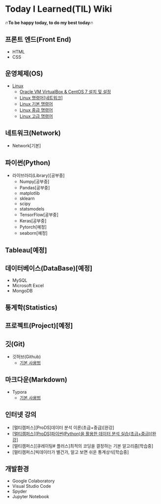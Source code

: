 # Today I Learned(TIL) Wiki 
🔥**To be happy today, to do my best today**🔥
<br>
## 프론트 엔드(Front End)
- HTML
- CSS

## 운영체제(OS)
- [Linux](https://github.com/BaeJjangE/TIL/tree/master/Linux)
  - [Oracle VM VirtualBox & CentOS 7 설치 및 설정](https://github.com/BaeJjangE/TIL/blob/master/Linux/%EA%B0%80%EC%83%81%EB%A8%B8%EC%8B%A0(Oracle%20VM%20VirtualBox)%20%26%20CentOS%207%20%EC%84%A4%EC%B9%98%20%EB%B0%8F%20%EC%84%A4%EC%A0%95.md)
  - [Linux 명령어[네트워크]](https://github.com/BaeJjangE/TIL/blob/master/Linux/Linux%20%EB%AA%85%EB%A0%B9%EC%96%B4%5B%EB%84%A4%ED%8A%B8%EC%9B%8C%ED%81%AC%5D.md)
  - [Linux 기본 명령어](https://github.com/BaeJjangE/TIL/blob/master/Linux/Linux%20%EA%B8%B0%EB%B3%B8%20%EB%AA%85%EB%A0%B9%EC%96%B4.md)
  - [Linux 중급 명령어](https://github.com/BaeJjangE/TIL/blob/master/Linux/Linux%20%EC%A4%91%EA%B8%89%20%EB%AA%85%EB%A0%B9%EC%96%B4.md)
  - [Linux 고급 명령어](https://github.com/BaeJjangE/TIL/blob/master/Linux/Linux%20%EA%B3%A0%EA%B8%89%20%EB%AA%85%EB%A0%B9%EC%96%B4.md)

## 네트워크(Network)
- Network[기본]

## 파이썬(Python)
- 라이브러리(Library)[공부중]
  - Numpy[공부중]
  - Pandas[공부중]
  - matplotlib
  - sklearn
  - scipy
  - statsmodels
  - TensorFlow[공부중]
  - Keras[공부중]
  - Pytorch[예정]
  - seaborn[예정]
  
## Tableau[예정]

## 데이터베이스(DataBase)[예정]
- MySQL
- Microsoft Excel
- MongoDB

## 통계학(Statistics)

## 프로젝트(Project)[예정]

## 깃(Git)
- 깃허브(Github)
  - [기본 사용법](https://github.com/BaeJjangE/TIL/blob/master/Git%26Github/Git_Github%20%EA%B8%B0%EB%B3%B8%20%EC%82%AC%EC%9A%A9%EB%B2%95.md)

## 마크다운(Markdown)
- Typora
  - [기본 사용법](https://github.com/BaeJjangE/TIL/blob/master/Markdown/%EB%A7%88%ED%81%AC%EB%8B%A4%EC%9A%B4%20%EA%B8%B0%EB%B3%B8%EC%82%AC%EC%9A%A9%EB%B2%95.md)

## 인터넷 강의
- [멀티캠퍼스][ProDS]데이터 분석 이론(초급+중급)[완강]
- [[멀티캠퍼스][ProDS]파이썬(Python)을 활용한 데이터 분석 실습(초급+중급)[완강]](https://github.com/BaeJjangE/TIL/tree/master/ProDS_practical_training)
- [멀티캠퍼스][큐레이팅# 플러스]최적의 코딩을 결정하는 기본 알고리즘[학습중]
- [멀티캠퍼스]빅데이터가 별건가, 알고 보면 쉬운 통계상식[학습중]

## 개발환경
- Google Colaboratory
- Visual Studio Code
- Spyder
- Jupyter Notebook

